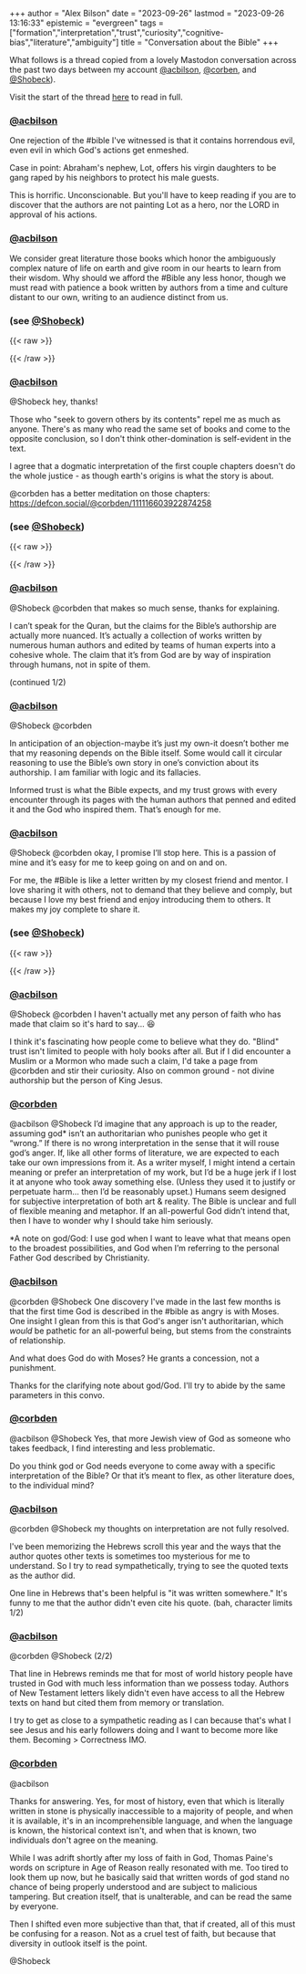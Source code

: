 +++
author = "Alex Bilson"
date = "2023-09-26"
lastmod = "2023-09-26 13:16:33"
epistemic = "evergreen"
tags = ["formation","interpretation","trust","curiosity","cognitive-bias","literature","ambiguity"]
title = "Conversation about the Bible"
+++

What follows is a thread copied from a lovely Mastodon conversation across the past two days between my account [@acbilson](https://indieweb.social/@acbilson), [@corben](https://indieweb.social/@corbden@defcon.social), and [@Shobeck](https://indieweb.social/@Shobeck)).

Visit the start of the thread [here](https://indieweb.social/@acbilson/111126354686426099) to read in full.


### [@acbilson](https://indieweb.social/@acbilson/111126350753106041)

One rejection of the #bible I've witnessed is that it contains horrendous evil, even evil in which God's actions get enmeshed.

Case in point: Abraham's nephew, Lot, offers his virgin daughters to be gang raped by his neighbors to protect his male guests.

This is horrific. Unconscionable. But you'll have to keep reading if you are to discover that the authors are not painting Lot as a hero, nor the LORD in approval of his actions.


### [@acbilson](https://indieweb.social/@acbilson/111126354686426099)

We consider great literature those books which honor the ambiguously complex nature of life on earth and give room in our hearts to learn from their wisdom. Why should we afford the #Bible any less honor, though we must read with patience a book written by authors from a time and culture distant to our own, writing to an audience distinct from us.


### (see [@Shobeck](https://indieweb.social/@Shobeck/111127275376557020))
{{< raw >}}
<!--
[@Shobeck](https://indieweb.social/@Shobeck/111127275376557020)

@acbilson I think much of the difference when critiquing the bible is that some people think it comes from the creator of the entire universe and seek to govern others by its contents.  This adds significance and requires more critical assessment of the text.

Secular bible study is possible and explores the poetic and beautiful sections. As soon as someone claims the book is a sufficient explanation of earths origin, then epistemology needs a stronger focus.
-->
{{< /raw >}}


### [@acbilson](https://indieweb.social/@acbilson/111127655338546719)

@Shobeck hey, thanks!

Those who "seek to govern others by its contents" repel me as much as anyone. There's as many who read the same set of books and come to the opposite conclusion, so I don't think other-domination is self-evident in the text.

I agree that a dogmatic  interpretation of the first couple chapters doesn't do the whole justice - as though earth's origins is what the story is about.

@corbden has a better meditation on those chapters: https://defcon.social/@corbden/111116603922874258


### (see [@Shobeck](https://indieweb.social/@Shobeck/111129968573431954))

{{< raw >}}
<!--
@acbilson @corbden thanks for you reply. my point was not just those specific verses but more the principal that if someone claims a book comes from a divine being, then it attracts a higher level of scrutiny - one can admire poetry or literary flourish but questions about authorship remain.
The Koran has some nice sections with some nuanced understanding of life on earth. That doesn't make it true, or give credence to the whole thing being divine.
-->
{{< /raw >}}


### [@acbilson](https://indieweb.social/@acbilson/111131633352587819)

@Shobeck @corbden that makes so much sense, thanks for explaining.

I can’t speak for the Quran, but the claims for the Bible’s authorship are actually more nuanced. It’s actually a collection of works written by numerous human authors and edited by teams of human experts into a cohesive whole. The claim that it’s from God are by way of inspiration through humans, not in spite of them.

(continued 1/2)


### [@acbilson](https://indieweb.social/@acbilson/111131704060778253)

@Shobeck @corbden

 In anticipation of an objection-maybe it’s just my own-it doesn’t bother me that my reasoning depends on the Bible itself. Some would call it circular reasoning to use the Bible’s own story in one’s conviction about its authorship. I am familiar with logic and its fallacies.

Informed trust is what the Bible expects, and my trust grows with every encounter through its pages with the human authors that penned and edited it and the God who inspired them. That’s enough for me.


### [@acbilson](https://indieweb.social/@acbilson/111131774619191931)

@Shobeck @corbden okay, I promise I’ll stop here. This is a passion of mine and it’s easy for me to keep going on and on and on.

For me, the #Bible is like a letter written by my closest friend and mentor. I love sharing it with others, not to demand that they believe and comply, but because I love my best friend and enjoy introducing them to others. It makes my joy complete to share it.


### (see [@Shobeck](https://indieweb.social/@Shobeck/111131872773100412))
{{< raw >}}
<!--
@acbilson @corbden

I appreciate your interest and passion.

I'm curious at your comments of acknowledging the cognitive bias, yet skipping over that.

If you were speaking with a muslim or a mormon and they said similar - "I know its circular reasoning but it works for me".

Would that make you more likely to believe the central tenets of their faith are true, or would you think its more likely they have mistakenly accepted something as true when its not .
-->
{{< /raw >}}

### [@acbilson](https://indieweb.social/@acbilson/111131926897128554)
@Shobeck @corbden I haven't actually met any person of faith who has made that claim so it's hard to say... 😆

I think it's fascinating how people come to believe what they do. "Blind" trust isn't limited to people with holy books after all. But if I did encounter a Muslim or a Mormon who made such a claim, I'd take a page from @corbden and stir their curiosity. Also on common ground - not divine authorship but the person of King Jesus.


### [@corbden](https://defcon.social/@corbden/111132251134541252)

@acbilson @Shobeck I’d imagine that any approach is up to the reader, assuming god* isn’t an authoritarian who punishes people who get it “wrong.” If there is no wrong interpretation in the sense that it will rouse god’s anger. If, like all other forms of literature, we are expected to each take our own impressions from it. As a writer myself, I might intend a certain meaning or prefer an interpretation of my work, but I’d be a huge jerk if I lost it at anyone who took away something else. (Unless they used it to justify or perpetuate harm… then I’d be reasonably upset.) Humans seem designed for subjective interpretation of both art & reality. The Bible is unclear and full of flexible meaning and metaphor. If an all-powerful God didn’t intend that, then I have to wonder why I should take him seriously.

*A note on god/God: I use god when I want to leave what that means open to the broadest possibilities, and God when I’m referring to the personal Father God described by Christianity.

### [@acbilson](https://indieweb.social/@acbilson/111132302126466550)

@corbden @Shobeck One discovery I've made in the last few months is that the first time God is described in the #bible as angry is with Moses. One insight I glean from this is that God's anger isn't authoritarian, which _would_ be pathetic for an all-powerful being, but stems from the constraints of relationship.

And what does God do with Moses? He grants a concession, not a punishment.

Thanks for the clarifying note about god/God. I'll try to abide by the same parameters in this convo.


### [@corbden](https://defcon.social/@corbden/111132328677820588)

@acbilson @Shobeck Yes, that more Jewish view of God as someone who takes feedback, I find interesting and less problematic.

Do you think god or God needs everyone to come away with a specific interpretation of the Bible? Or that it’s meant to flex, as other literature does, to the individual mind?


### [@acbilson](https://indieweb.social/@acbilson/111132375450719662)

@corbden @Shobeck my thoughts on interpretation are not fully resolved.

I've been memorizing the Hebrews scroll this year and the ways that the author quotes other texts is sometimes too mysterious for me to understand. So I try to read sympathetically, trying to see the quoted texts as the author did.

One line in Hebrews that's been helpful is "it was written somewhere." It's funny to me that the author didn't even cite his quote. (bah, character limits 1/2)


### [@acbilson](https://indieweb.social/@acbilson/111132405434904763)

@corbden @Shobeck (2/2)

That line in Hebrews reminds me that for most of world history people have trusted in God with much less information than we possess today. Authors of New Testament letters likely didn't even have access to all the Hebrew texts on hand but cited them from memory or translation.

I try to get as close to a sympathetic reading as I can because that's what I see Jesus and his early followers doing and I want to become more like them. Becoming > Correctness IMO.


### [@corbden](https://defcon.social/@corbden/111132823703335429)

@acbilson

Thanks for answering. Yes, for most of history, even that which is literally written in stone is physically inaccessible to a majority of people, and when it is available, it's in an incomprehensible language, and when the language is known, the historical context isn't, and when that is known, two individuals don't agree on the meaning.

While I was adrift shortly after my loss of faith in God, Thomas Paine's words on scripture in Age of Reason really resonated with me. Too tired to look them up now, but he basically said that written words of god stand no chance of being properly understood and are subject to malicious tampering. But creation itself, that is unalterable, and can be read the same by everyone.

Then I shifted even more subjective than that, that if created, all of this must be confusing for a reason. Not as a cruel test of faith, but because that diversity in outlook itself is the point.

@Shobeck
